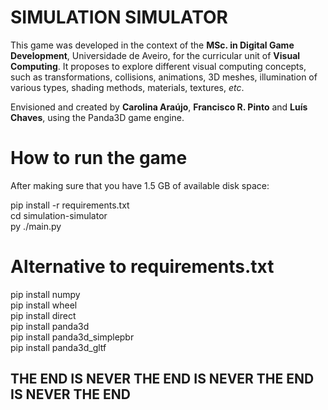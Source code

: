 # SIMULATION SIMULATOR

This game was developed in the context of the **MSc. in Digital Game Development**, Universidade de Aveiro, for the curricular unit of **Visual Computing**. It proposes to explore different visual computing concepts, such as transformations, collisions, animations, 3D meshes, illumination of various types, shading methods, materials, textures, *etc*. 

Envisioned and created by **Carolina Araújo**, **Francisco R. Pinto** and **Luís Chaves**, using the Panda3D game engine.

# How to run the game 

After making sure that you have 1.5 GB of available disk space:   
  
pip install -r requirements.txt  
cd simulation-simulator  
py ./main.py  


# Alternative to requirements.txt  

pip install numpy  
pip install wheel  
pip install direct  
pip install panda3d  
pip install panda3d_simplepbr  
pip install panda3d_gltf  


## THE END IS NEVER THE END IS NEVER THE END IS NEVER THE END 
